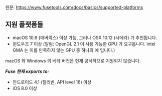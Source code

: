 원문: https://www.fusetools.com/docs/basics/supported-platforms

## 지원 플랫폼들 ##

- macOS 10.9 (매버릭스) 이상 가능, 그러나 OSX 10.12 (시에라) 가 추천됩니다.
- 윈도우즈 7 이상 (알림: OpenGL 2.1 이 사용 가능한 GPU 가 요구돕니다. Intel GMA 는 이를 만족하지 않는 GPU 중 하나의 예 입니다.)

macOS 와 Windows 의 베타 버전은 현재 공식적으로 지원되지 않습니다.

***Fuse 현재 exports to:***

- 안드로이드 4.1 (젤리빈, API level 16) 이상
- iOS 8.0 이상
